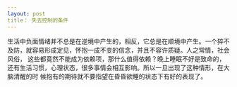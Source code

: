 ```yaml
---
layout: post
title： 失去控制的条件
---
```

生活中负面情绪并不总是在逆境中产生的，相反，它总是在顺境中产生。一个猝不及防，就容易形成定见，怀抱一成不变的信念，并且不容许质疑。人之常情，社会风俗，
这些都竟然不能成为依赖项，那什么值得依赖？晚上睡眠不好是致命的，还有生活习惯，心理状态，很多事情会相互影响。所以一旦出现了这种情形，在大脑清醒的时
候抱有的期待就不要指望在昏昏欲睡的状态下有好的表现了。
